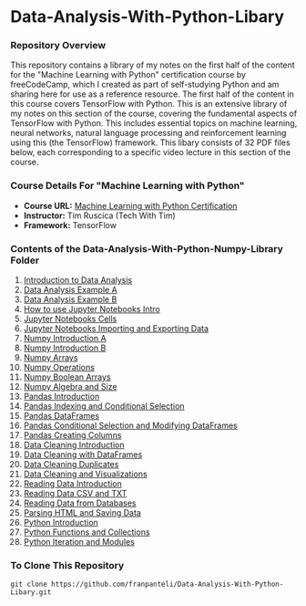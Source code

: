 # Data-Analysis-With-Python-Libary
### Repository Overview 

This repository contains a library of my notes on the first half of the content for the "Machine Learning with Python" certification course by freeCodeCamp, which I created as part of self-studying Python and am sharing here for use as a reference resource. The first half of the content in this course covers TensorFlow with Python. This is an extensive library of my notes on this section of the course, covering the fundamental aspects of TensorFlow with Python. This includes essential topics on machine learning, neural networks, natural language processing and reinforcement learning using this (the TensorFlow) framework. This libary consists of 32 PDF files below, each corresponding to a specific video lecture in this section of the course. 

### Course Details For "Machine Learning with Python"
- **Course URL:** [Machine Learning with Python Certification](https://www.freecodecamp.org/learn/machine-learning-with-python/#tensorflow)
- **Instructor:** Tim Ruscica (Tech With Tim)
- **Framework:** TensorFlow

### Contents of the Data-Analysis-With-Python-Numpy-Library Folder
1. [Introduction to Data Analysis](https://github.com/franpanteli/Data-Analysis-With-Python-Libary/blob/main/Data-Analysis-With-Python-Numpy-Libary/1%20Introduction%20to%20Data%20Analysis.pdf)
2. [Data Analysis Example A](https://github.com/franpanteli/Data-Analysis-With-Python-Libary/blob/main/Data-Analysis-With-Python-Numpy-Libary/2%20Data%20Analysis%20Example%20A)
3. [Data Analysis Example B](https://github.com/franpanteli/Data-Analysis-With-Python-Libary/blob/main/Data-Analysis-With-Python-Numpy-Libary/3%20Data%20Analysis%20Example%20B)
4. [How to use Jupyter Notebooks Intro](https://github.com/franpanteli/Data-Analysis-With-Python-Libary/blob/main/Data-Analysis-With-Python-Numpy-Libary/4%20How%20to%20use%20Jupyter%20Notebooks%20Intro)
5. [Jupyter Notebooks Cells](https://github.com/franpanteli/Data-Analysis-With-Python-Libary/blob/main/Data-Analysis-With-Python-Numpy-Libary/5%20Jupyter%20Notebooks%20Cells)
6. [Jupyter Notebooks Importing and Exporting Data](https://github.com/franpanteli/Data-Analysis-With-Python-Libary/blob/main/Data-Analysis-With-Python-Numpy-Libary/6%20Jupyter%20Notebooks%20Importing%20and%20Exporting%20Data)
7. [Numpy Introduction A](https://github.com/franpanteli/Data-Analysis-With-Python-Libary/blob/main/Data-Analysis-With-Python-Numpy-Libary/7%20Numpy%20Introduction%20A)
8. [Numpy Introduction B](https://github.com/franpanteli/Data-Analysis-With-Python-Libary/blob/main/Data-Analysis-With-Python-Numpy-Libary/8%20Numpy%20Introduction%20B)
9. [Numpy Arrays](https://github.com/franpanteli/Data-Analysis-With-Python-Libary/blob/main/Data-Analysis-With-Python-Numpy-Libary/9%20Numpy%20Arrays)
10. [Numpy Operations](https://github.com/franpanteli/Data-Analysis-With-Python-Libary/blob/main/Data-Analysis-With-Python-Numpy-Libary/10%20Numpy%20Operations)
11. [Numpy Boolean Arrays](https://github.com/franpanteli/Data-Analysis-With-Python-Libary/blob/main/Data-Analysis-With-Python-Numpy-Libary/11%20Numpy%20Boolean%20Arrays)
12. [Numpy Algebra and Size](https://github.com/franpanteli/Data-Analysis-With-Python-Libary/blob/main/Data-Analysis-With-Python-Numpy-Libary/12%20Numpy%20Algebra%20and%20Size)
13. [Pandas Introduction](https://github.com/franpanteli/Data-Analysis-With-Python-Libary/blob/main/Data-Analysis-With-Python-Numpy-Libary/13%20Pandas%20Introduction)
14. [Pandas Indexing and Conditional Selection](https://github.com/franpanteli/Data-Analysis-With-Python-Libary/blob/main/Data-Analysis-With-Python-Numpy-Libary/14%20Pandas%20Indexing%20and%20Conditional%20Selection)
15. [Pandas DataFrames](https://github.com/franpanteli/Data-Analysis-With-Python-Libary/blob/main/Data-Analysis-With-Python-Numpy-Libary/15%20Pandas%20DataFrames)
16. [Pandas Conditional Selection and Modifying DataFrames](https://github.com/franpanteli/Data-Analysis-With-Python-Libary/blob/main/Data-Analysis-With-Python-Numpy-Libary/16%20Pandas%20Conditional%20Selection%20and%20Modifying%20DataFrames)
17. [Pandas Creating Columns](https://github.com/franpanteli/Data-Analysis-With-Python-Libary/blob/main/Data-Analysis-With-Python-Numpy-Libary/17%20Pandas%20Creating%20Columns)
18. [Data Cleaning Introduction](https://github.com/franpanteli/Data-Analysis-With-Python-Libary/blob/main/Data-Analysis-With-Python-Numpy-Libary/18%20Data%20Cleaning%20Introduction)
19. [Data Cleaning with DataFrames](https://github.com/franpanteli/Data-Analysis-With-Python-Libary/blob/main/Data-Analysis-With-Python-Numpy-Libary/19%20Data%20Cleaning%20with%20DataFrames)
20. [Data Cleaning Duplicates](https://github.com/franpanteli/Data-Analysis-With-Python-Libary/blob/main/Data-Analysis-With-Python-Numpy-Libary/20%20Data%20Cleaning%20Duplicates)
21. [Data Cleaning and Visualizations](https://github.com/franpanteli/Data-Analysis-With-Python-Libary/blob/main/Data-Analysis-With-Python-Numpy-Libary/21%20Data%20Cleaning%20and%20Visualizations)
22. [Reading Data Introduction](https://github.com/franpanteli/Data-Analysis-With-Python-Libary/blob/main/Data-Analysis-With-Python-Numpy-Libary/22%20Reading%20Data%20Introduction)
23. [Reading Data CSV and TXT](https://github.com/franpanteli/Data-Analysis-With-Python-Libary/blob/main/Data-Analysis-With-Python-Numpy-Libary/23%20Reading%20Data%20CSV%20and%20TXT)
24. [Reading Data from Databases](https://github.com/franpanteli/Data-Analysis-With-Python-Libary/blob/main/Data-Analysis-With-Python-Numpy-Libary/24%20Reading%20Data%20from%20Databases)
25. [Parsing HTML and Saving Data](https://github.com/franpanteli/Data-Analysis-With-Python-Libary/blob/main/Data-Analysis-With-Python-Numpy-Libary/25%20Parsing%20HTML%20and%20Saving%20Data)
26. [Python Introduction](https://github.com/franpanteli/Data-Analysis-With-Python-Libary/blob/main/Data-Analysis-With-Python-Numpy-Libary/26%20Python%20Introduction)
27. [Python Functions and Collections](https://github.com/franpanteli/Data-Analysis-With-Python-Libary/blob/main/Data-Analysis-With-Python-Numpy-Libary/27%20Python%20Functions%20and%20Collections)
28. [Python Iteration and Modules](https://github.com/franpanteli/Data-Analysis-With-Python-Libary/blob/main/Data-Analysis-With-Python-Numpy-Libary/28%20Python%20Iteration%20and%20Modules.pdf)

### To Clone This Repository
```
git clone https://github.com/franpanteli/Data-Analysis-With-Python-Libary.git
```

